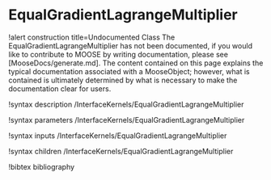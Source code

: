 <!-- MOOSE Documentation Stub: Remove this when content is added. -->

# EqualGradientLagrangeMultiplier

!alert construction title=Undocumented Class
The EqualGradientLagrangeMultiplier has not been documented, if you would like to contribute to MOOSE by
writing documentation, please see [MooseDocs/generate.md]. The content contained on this page explains
the typical documentation associated with a MooseObject; however, what is contained is ultimately
determined by what is necessary to make the documentation clear for users.

!syntax description /InterfaceKernels/EqualGradientLagrangeMultiplier

!syntax parameters /InterfaceKernels/EqualGradientLagrangeMultiplier

!syntax inputs /InterfaceKernels/EqualGradientLagrangeMultiplier

!syntax children /InterfaceKernels/EqualGradientLagrangeMultiplier

!bibtex bibliography
